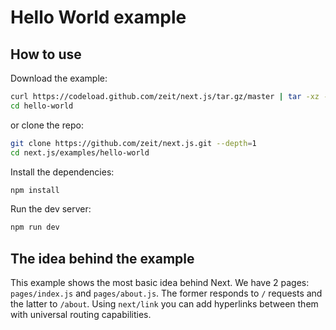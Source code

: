 
# Hello World example

## How to use

Download the example:

```bash
curl https://codeload.github.com/zeit/next.js/tar.gz/master | tar -xz --strip=2 next.js-master/examples/hello-world
cd hello-world
```

or clone the repo:

```bash
git clone https://github.com/zeit/next.js.git --depth=1
cd next.js/examples/hello-world
```

Install the dependencies:

```bash
npm install
```

Run the dev server:

```bash
npm run dev
```

## The idea behind the example

This example shows the most basic idea behind Next. We have 2 pages: `pages/index.js` and `pages/about.js`. The former responds to `/` requests and the latter to `/about`. Using `next/link` you can add hyperlinks between them with universal routing capabilities.
